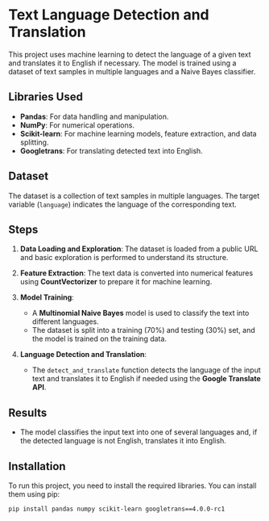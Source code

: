 # Text Language Detection and Translation

This project uses machine learning to detect the language of a given text and translates it to English if necessary. The model is trained using a dataset of text samples in multiple languages and a Naive Bayes classifier.

## Libraries Used

- **Pandas**: For data handling and manipulation.
- **NumPy**: For numerical operations.
- **Scikit-learn**: For machine learning models, feature extraction, and data splitting.
- **Googletrans**: For translating detected text into English.
  
## Dataset

The dataset is a collection of text samples in multiple languages. The target variable (`language`) indicates the language of the corresponding text.

## Steps

1. **Data Loading and Exploration**: The dataset is loaded from a public URL and basic exploration is performed to understand its structure.
   
2. **Feature Extraction**: The text data is converted into numerical features using **CountVectorizer** to prepare it for machine learning.

3. **Model Training**: 
   - A **Multinomial Naive Bayes** model is used to classify the text into different languages.
   - The dataset is split into a training (70%) and testing (30%) set, and the model is trained on the training data.

4. **Language Detection and Translation**:
   - The `detect_and_translate` function detects the language of the input text and translates it to English if needed using the **Google Translate API**.

## Results

- The model classifies the input text into one of several languages and, if the detected language is not English, translates it into English.
  
## Installation

To run this project, you need to install the required libraries. You can install them using pip:

```bash
pip install pandas numpy scikit-learn googletrans==4.0.0-rc1
